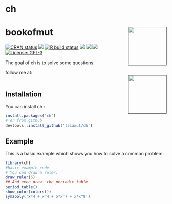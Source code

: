 
# ch
# bookofmut <a  href=''><img  src='man/figure/wu.png' align="right" height="120" /></a>

<!-- badges: start -->
[![CRAN status](https://www.r-pkg.org/badges/version/ch)](https://CRAN.R-project.org/package=ch)
[![](https://img.shields.io/badge/devel%20version-0.1.2-blue.svg)](https://github.com/tsiamut/ch)
[![R build status](https://github.com/tsiamut/ch/workflows/R-CMD-check/badge.svg)](https://github.com/tsiamut/ch/actions)
![](http://cranlogs.r-pkg.org/badges/grand-total/ch?color=blue)
![](http://cranlogs.r-pkg.org/badges/ch?color=blue)
![](http://cranlogs.r-pkg.org/badges/last-week/ch?color=blue)
[![License: GPL-3](https://img.shields.io/badge/license-GPL--3--blue.svg)](https://cran.r-project.org/web/licenses/GPL-3)



<!-- badges: end -->

The goal of ch is to solve some questions.

follow me at: <br>
<a  href=''><img  src='man/figure/wuan.png' align="right" height="120" /></a>
<br>
## Installation

You can install  ch :

``` r
install.packages('ch')
# or from github
devtools::install_github('tsiamut/ch')
```

## Example

This is a basic example which shows you how to solve a common problem:

``` r
library(ch)
#basic example code
# You can draw a ruler:
draw_ruler(5)
## And even draw  the periodic table.
period_table()
show_color(colors())
sym2poly('x*4 + x^4 + 5*x^7 + x*x^9')
```



